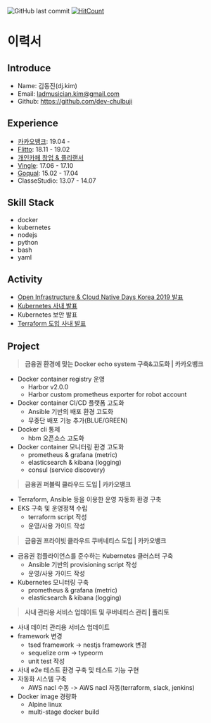 ![GitHub last commit](https://img.shields.io/github/last-commit/dev-chulbuji/resume.svg)
[![HitCount](http://hits.dwyl.com/dev-chulbuji/resume.svg)](http://hits.dwyl.com/dev-chulbuji/resume)

# 이력서

## Introduce
- Name: 김동진(dj.kim)
- Email: ladmusician.kim@gmail.com
- Github: https://github.com/dev-chulbuji

## Experience
- [카카오뱅크](https://www.kakaobank.com/): 19.04 - 
- [Flitto](https://www.flitto.com/): 18.11 - 19.02
- [개인카페 창업 & 플리랜서](https://www.instagram.com/__zipdri/)
- [Vingle](https://vingle.com): 17.06 - 17.10
- [Goqual](https://www.goqual.com/): 15.02 - 17.04
- ClasseStudio: 13.07 - 14.07

## Skill Stack
- docker
- kubernetes
- nodejs
- python
- bash
- yaml

## Activity
- [Open Infrastructure & Cloud Native Days Korea 2019 발표](https://drive.google.com/file/d/1bqkUrXOEUvNZxf0iXghlPZ5DSJhRZ85t/view?usp=sharing)
- [Kubernetes 사내 발표](https://docs.google.com/presentation/d/1kOCsAngKGZpHvFVeS227cXsfFfPVlNWdtjaq5S1NDsg/edit#slide=id.g51229b7dc5_2_967)
- Kubernetes 보안 발표
- [Terraform 도입 사내 발표](https://docs.google.com/presentation/d/1VZvGsXjXc2EcJL6P_j0jUiUqF55HLvLwGNzLG00DIOw/edit?usp=sharing)

## Project
>**금융권 환경에 맞는 Docker echo system 구축&고도화 | 카카오뱅크**
- Docker container registry 운영
  - Harbor v2.0.0
  - Harbor custom prometheus exporter for robot account
- Docker container CI/CD 플랫폼 고도화
  - Ansible 기반의 배포 환경 고도화
  - 무중단 배포 기능 추가(BLUE/GREEN)
- Docker cli 통제
  - hbm 오픈소스 고도화
- Docker container 모니터링 환경 고도화
  - prometheus & grafana (metric)
  - elasticsearch & kibana (logging)
  - consul (service discovery)

>**금융권 퍼블릭 클라우드 도입 | 카카오뱅크**
- Terraform, Ansible 등을 이용한 운영 자동화 환경 구축
- EKS 구축 및 운영정책 수립
  - terraform script 작성
  - 운영/사용 가이드 작성

>**금융권 프라이빗 클라우드 쿠버네티스 도입 | 카카오뱅크**
- 금융권 컴플라이언스를 준수하는 Kubernetes 클러스터 구축
  - Ansible 기반의 provisioning script 작성
  - 운영/사용 가이드 작성
- Kubernetes 모니터링 구축
  - prometheus & grafana (metric)
  - elasticsearch & kibana (logging)

>**사내 관리용 서비스 업데이트 및 쿠버네티스 관리 | 플리토**
- 사내 데이터 관리용 서비스 업데이트
- framework 변경
  - tsed framework -> nestjs framework 변경
  - sequelize orm -> typeorm
  - unit test 작성
- 사내 e2e 테스트 환경 구축 및 테스트 기능 구현
- 자동화 시스템 구축
  - AWS nacl 수동 -> AWS nacl 자동(terraform, slack, jenkins)
- Docker image 경량화
  - Alpine linux
  - multi-stage docker build